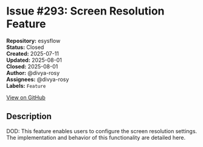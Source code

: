 # Issue #293: Screen Resolution Feature

**Repository:** esysflow  
**Status:** Closed  
**Created:** 2025-07-11  
**Updated:** 2025-08-01  
**Closed:** 2025-08-01  
**Author:** @divya-rosy  
**Assignees:** @divya-rosy  
**Labels:** `Feature`  

[View on GitHub](https://github.com/Simtestlab/esysflow/issues/293)

## Description

DOD: This feature enables users to configure the screen resolution settings. The implementation and behavior of this functionality are detailed here.